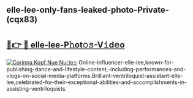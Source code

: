 ## elle-lee-only-fans​-leaked-photo​-Private-(cqx83)


# <h2><a href="https://mediaupload.pro?title=elle-lee&ref=git">🔗👉 🔴 elle-lee-P𝚑ot𝚘𝚜-V𝚒d𝚎o</a></h2>

[![Corinna Kopf Nue Nu𝚍e𝚜](https://i.imgur.com/0qMVB7G.gif)](https://mediaupload.pro?title=elle-lee&ref=git)
Online-influencer-elle-lee,known-for-publishing-dance-and-lifestyle-content,-including-performances-and-vlogs-on-social-media-platforms.Brilliant-ventriloquist-assistant-elle-lee,celebrated-for-their-exceptional-abilities-and-accomplishments-in-assisting-ventriloquists.  